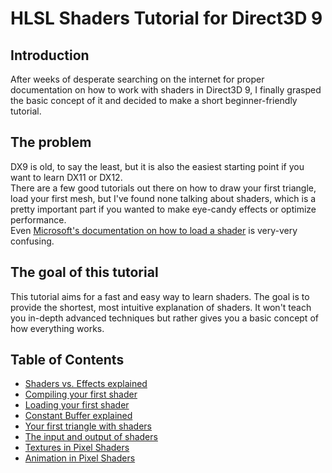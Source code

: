 # HLSL Shaders Tutorial for Direct3D 9

## Introduction
After weeks of desperate searching on the internet for proper documentation on how to work with shaders in Direct3D 9, I finally grasped the basic concept of it and decided to make a short beginner-friendly tutorial.

## The problem
DX9 is old, to say the least, but it is also the easiest starting point if you want to learn DX11 or DX12. <br>
There are a few good tutorials out there on how to draw your first triangle, load your first mesh, but I've found none talking about shaders, which is a pretty important part if you wanted to make eye-candy effects or optimize performance. <br>
Even [Microsoft's documentation on how to load a shader](https://docs.microsoft.com/en-us/windows/win32/api/d3d9/nf-d3d9-idirect3ddevice9-createvertexshader) is very-very confusing.

## The goal of this tutorial
This tutorial aims for a fast and easy way to learn shaders. The goal is to provide the shortest, most intuitive explanation of shaders. It won't teach you in-depth advanced techniques but rather gives you a basic concept of how everything works.

## Table of Contents
- [Shaders vs. Effects explained](/shaders-vs-effects-explained.md)
- [Compiling your first shader](/compiling-your-first-shader.md)
- [Loading your first shader](/loading-your-first-shader.md)
- [Constant Buffer explained](/constant-buffer-explained.md)
- [Your first triangle with shaders](/your-first-triangle-with-shader.md)
- [The input and output of shaders](/the-input-and-output-of-shaders.md)
- [Textures in Pixel Shaders](/textures-in-pixel-shaders.md)
- [Animation in Pixel Shaders](/ultilizing-the-uv-in-pixel-shaders.md)
